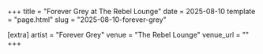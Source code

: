 +++
title = "Forever Grey at The Rebel Lounge"
date = 2025-08-10
template = "page.html"
slug = "2025-08-10-forever-grey"

[extra]
artist = "Forever Grey"
venue = "The Rebel Lounge"
venue_url = ""
+++
